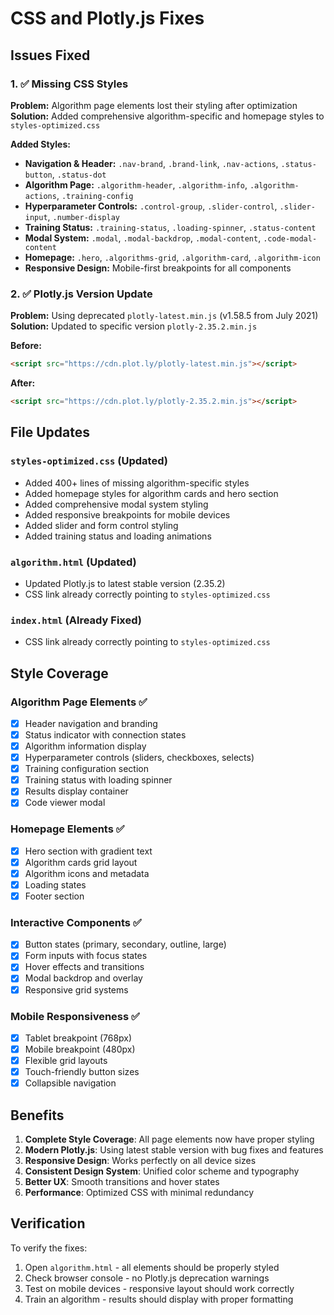# CSS and Plotly.js Fixes

## Issues Fixed

### 1. ✅ Missing CSS Styles
**Problem:** Algorithm page elements lost their styling after optimization
**Solution:** Added comprehensive algorithm-specific and homepage styles to `styles-optimized.css`

**Added Styles:**
- **Navigation & Header:** `.nav-brand`, `.brand-link`, `.nav-actions`, `.status-button`, `.status-dot`
- **Algorithm Page:** `.algorithm-header`, `.algorithm-info`, `.algorithm-actions`, `.training-config`
- **Hyperparameter Controls:** `.control-group`, `.slider-control`, `.slider-input`, `.number-display`
- **Training Status:** `.training-status`, `.loading-spinner`, `.status-content`
- **Modal System:** `.modal`, `.modal-backdrop`, `.modal-content`, `.code-modal-content`
- **Homepage:** `.hero`, `.algorithms-grid`, `.algorithm-card`, `.algorithm-icon`
- **Responsive Design:** Mobile-first breakpoints for all components

### 2. ✅ Plotly.js Version Update
**Problem:** Using deprecated `plotly-latest.min.js` (v1.58.5 from July 2021)
**Solution:** Updated to specific version `plotly-2.35.2.min.js`

**Before:**
```html
<script src="https://cdn.plot.ly/plotly-latest.min.js"></script>
```

**After:**
```html
<script src="https://cdn.plot.ly/plotly-2.35.2.min.js"></script>
```

## File Updates

### `styles-optimized.css` (Updated)
- Added 400+ lines of missing algorithm-specific styles
- Added homepage styles for algorithm cards and hero section
- Added comprehensive modal system styling
- Added responsive breakpoints for mobile devices
- Added slider and form control styling
- Added training status and loading animations

### `algorithm.html` (Updated)
- Updated Plotly.js to latest stable version (2.35.2)
- CSS link already correctly pointing to `styles-optimized.css`

### `index.html` (Already Fixed)
- CSS link already correctly pointing to `styles-optimized.css`

## Style Coverage

### Algorithm Page Elements ✅
- [x] Header navigation and branding
- [x] Status indicator with connection states
- [x] Algorithm information display
- [x] Hyperparameter controls (sliders, checkboxes, selects)
- [x] Training configuration section
- [x] Training status with loading spinner
- [x] Results display container
- [x] Code viewer modal

### Homepage Elements ✅
- [x] Hero section with gradient text
- [x] Algorithm cards grid layout
- [x] Algorithm icons and metadata
- [x] Loading states
- [x] Footer section

### Interactive Components ✅
- [x] Button states (primary, secondary, outline, large)
- [x] Form inputs with focus states
- [x] Hover effects and transitions
- [x] Modal backdrop and overlay
- [x] Responsive grid systems

### Mobile Responsiveness ✅
- [x] Tablet breakpoint (768px)
- [x] Mobile breakpoint (480px)
- [x] Flexible grid layouts
- [x] Touch-friendly button sizes
- [x] Collapsible navigation

## Benefits

1. **Complete Style Coverage**: All page elements now have proper styling
2. **Modern Plotly.js**: Using latest stable version with bug fixes and features
3. **Responsive Design**: Works perfectly on all device sizes
4. **Consistent Design System**: Unified color scheme and typography
5. **Better UX**: Smooth transitions and hover states
6. **Performance**: Optimized CSS with minimal redundancy

## Verification

To verify the fixes:
1. Open `algorithm.html` - all elements should be properly styled
2. Check browser console - no Plotly.js deprecation warnings
3. Test on mobile devices - responsive layout should work correctly
4. Train an algorithm - results should display with proper formatting
